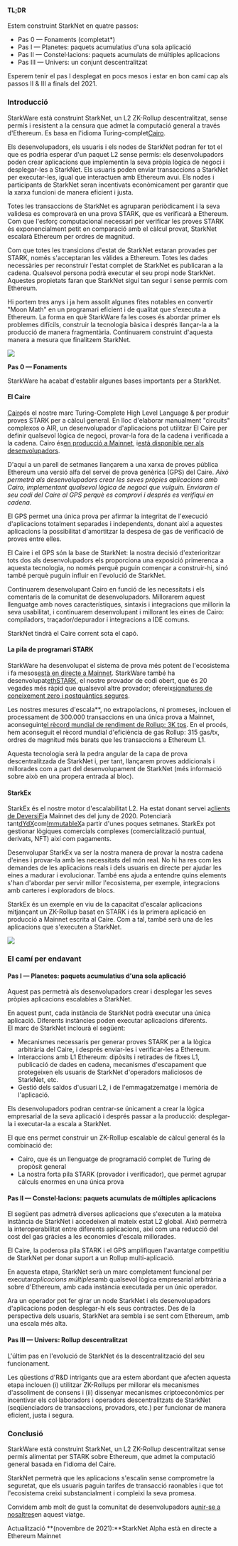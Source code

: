 #### **TL;DR**

Estem construint StarkNet en quatre passos:

* Pas 0 — Fonaments (completat*)
* Pas I — Planetes: paquets acumulatius d'una sola aplicació
* Pas II — Constel·lacions: paquets acumulats de múltiples aplicacions
* Pas III — Univers: un conjunt descentralitzat

Esperem tenir el pas I desplegat en pocs mesos i estar en bon camí cap als passos II & III a finals del 2021.

### **Introducció**

StarkWare està construint StarkNet, un L2 ZK-Rollup descentralitzat, sense permís i resistent a la censura que admet la computació general a través d'Ethereum. Es basa en l'idioma Turing-complet[Cairo](https://www.cairo-lang.org/).

Els desenvolupadors, els usuaris i els nodes de StarkNet podran fer tot el que es podria esperar d'un paquet L2 sense permís: els desenvolupadors poden crear aplicacions que implementin la seva pròpia lògica de negoci i desplegar-les a StarkNet. Els usuaris poden enviar transaccions a StarkNet per executar-les, igual que interactuen amb Ethereum avui. Els nodes i participants de StarkNet seran incentivats econòmicament per garantir que la xarxa funcioni de manera eficient i justa.

Totes les transaccions de StarkNet es agruparan periòdicament i la seva validesa es comprovarà en una prova STARK, que es verificarà a Ethereum. Com que l'esforç computacional necessari per verificar les proves STARK és exponencialment petit en comparació amb el càlcul provat, StarkNet escalarà Ethereum per ordres de magnitud.

Com que totes les transicions d'estat de StarkNet estaran provades per STARK, només s'acceptaran les vàlides a Ethereum. Totes les dades necessàries per reconstruir l'estat complet de StarkNet es publicaran a la cadena. Qualsevol persona podrà executar el seu propi node StarkNet. Aquestes propietats faran que StarkNet sigui tan segur i sense permís com Ethereum.

Hi portem tres anys i ja hem assolit algunes fites notables en convertir "Moon Math" en un programari eficient i de qualitat que s'executa a Ethereum. La forma en què StarkWare fa les coses és abordar primer els problemes difícils, construir la tecnologia bàsica i després llançar-la a la producció de manera fragmentària. Continuarem construint d'aquesta manera a mesura que finalitzem StarkNet.

![](/assets/ontheroad_02.png)

**Pas 0 — Fonaments**

StarkWare ha acabat d'establir algunes bases importants per a StarkNet.

#### **El Caire**

[Cairo](https://twitter.com/StarkWareLtd/status/1300353049836376066?s=20)és el nostre marc Turing-Complete High Level Language & per produir proves STARK per a càlcul general. En lloc d'elaborar manualment "circuits" complexos o AIR, un desenvolupador d'aplicacions pot utilitzar El Caire per definir qualsevol lògica de negoci, provar-la fora de la cadena i verificada a la cadena. Cairo és[en producció a Mainnet](https://twitter.com/StarkWareLtd/status/1320695603492507648?s=20), i[està disponible per als desenvolupadors](http://cairo-lang.org/).

D'aquí a un parell de setmanes llançarem a una xarxa de proves pública Ethereum una versió alfa del servei de prova genèrica (GPS) del Caire. *Això permetrà als desenvolupadors crear les seves pròpies aplicacions amb Cairo, implementant qualsevol lògica de negoci que vulguin. Enviaran el seu codi del Caire al GPS perquè es comprovi i després es verifiqui en cadena.*

El GPS permet una única prova per afirmar la integritat de l'execució d'aplicacions totalment separades i independents, donant així a aquestes aplicacions la possibilitat d'amortitzar la despesa de gas de verificació de proves entre elles.

El Caire i el GPS són la base de StarkNet: la nostra decisió d'exterioritzar tots dos als desenvolupadors els proporciona una exposició primerenca a aquesta tecnologia, no només perquè puguin començar a construir-hi, sinó també perquè puguin influir en l'evolució de StarkNet.

Continuarem desenvolupant Cairo en funció de les necessitats i els comentaris de la comunitat de desenvolupadors. Millorarem aquest llenguatge amb noves característiques, sintaxis i integracions que millorin la seva usabilitat, i continuarem desenvolupant i millorant les eines de Cairo: compiladors, traçador/depurador i integracions a IDE comuns.

StarkNet tindrà el Caire corrent sota el capó.

#### **La pila de programari STARK**

StarkWare ha desenvolupat el sistema de prova més potent de l'ecosistema i fa mesos[està en directe a Mainnet](https://medium.com/starkware/starks-over-mainnet-b83e63db04c0). StarkWare també ha desenvolupat[ethSTARK](https://twitter.com/StarkWareLtd/status/1264911004099543040?s=20), el nostre provador de codi obert, que és 20 vegades més ràpid que qualsevol altre provador; ofereix[signatures de coneixement zero i postquàntics segures](https://twitter.com/StarkWareLabs/status/1331930111227080709).

Les nostres mesures d'escala**, no extrapolacions, ni promeses, inclouen el processament de 300.000 transaccions en una única prova a Mainnet, aconseguint[el rècord mundial de rendiment de Rollup: 3K tps](https://twitter.com/StarkWareLtd/status/1287770381525422082?s=20). En el procés, hem aconseguit el rècord mundial d'eficiència de gas Rollup: 315 gas/tx, ordres de magnitud més barats que les transaccions a Ethereum L1.

Aquesta tecnologia serà la pedra angular de la capa de prova descentralitzada de StarkNet i, per tant, llançarem proves addicionals i millorades com a part del desenvolupament de StarkNet (més informació sobre això en una propera entrada al bloc).

#### **StarkEx**

StarkEx és el nostre motor d'escalabilitat L2. Ha estat donant servei a[clients de DeversiFi](https://twitter.com/deversifi)a Mainnet des del juny de 2020. Potenciarà tant[dYdX](https://twitter.com/dydxprotocol)com[ImmutableX](https://twitter.com/Immutable)a partir d'unes poques setmanes. StarkEx pot gestionar lògiques comercials complexes (comercialització puntual, derivats, NFT) així com pagaments.

Desenvolupar StarkEx va ser la nostra manera de provar la nostra cadena d'eines i provar-la amb les necessitats del món real. No hi ha res com les demandes de les aplicacions reals i dels usuaris en directe per ajudar les eines a madurar i evolucionar. També ens ajuda a entendre quins elements s'han d'abordar per servir millor l'ecosistema, per exemple, integracions amb carteres i exploradors de blocs.

StarkEx és un exemple en viu de la capacitat d'escalar aplicacions mitjançant un ZK-Rollup basat en STARK i és la primera aplicació en producció a Mainnet escrita al Caire. Com a tal, també serà una de les aplicacions que s'executen a StarkNet.

![](/assets/ontheroad_03.png)

### **El camí per endavant**

#### **Pas I — Planetes: paquets acumulatius d'una sola aplicació**

Aquest pas permetrà als desenvolupadors crear i desplegar les seves pròpies aplicacions escalables a StarkNet.

En aquest punt, cada instància de StarkNet podrà executar una única aplicació. Diferents instàncies poden executar aplicacions diferents.\
El marc de StarkNet inclourà el següent:

* Mecanismes necessaris per generar proves STARK per a la lògica arbitrària del Caire, i després enviar-les i verificar-les a Ethereum.
* Interaccions amb L1 Ethereum: dipòsits i retirades de fitxes L1, publicació de dades en cadena, mecanismes d'escapament que protegeixen els usuaris de StarkNet d'operadors maliciosos de StarkNet, etc.
* Gestió dels saldos d'usuari L2, i de l'emmagatzematge i memòria de l'aplicació.

Els desenvolupadors podran centrar-se únicament a crear la lògica empresarial de la seva aplicació i després passar a la producció: desplegar-la i executar-la a escala a StarkNet.

El que ens permet construir un ZK-Rollup escalable de càlcul general és la combinació de:

* Cairo, que és un llenguatge de programació complet de Turing de propòsit general
* La nostra forta pila STARK (provador i verificador), que permet agrupar càlculs enormes en una única prova

#### **Pas II — Constel·lacions: paquets acumulats de múltiples aplicacions**

El següent pas admetrà diverses aplicacions que s'executen a la mateixa instància de StarkNet i accedeixen al mateix estat L2 global. Això permetrà la interoperabilitat entre diferents aplicacions, així com una reducció del cost del gas gràcies a les economies d'escala millorades.

El Caire, la poderosa pila STARK i el GPS amplifiquen l'avantatge competitiu de StarkNet per donar suport a un Rollup multi-aplicació.

En aquesta etapa, StarkNet serà un marc completament funcional per executar*aplicacions múltiples*amb qualsevol lògica empresarial arbitrària a sobre d'Ethereum, amb cada instància executada per un únic operador.

Ara un operador pot fer girar un node StarkNet i els desenvolupadors d'aplicacions poden desplegar-hi els seus contractes. Des de la perspectiva dels usuaris, StarkNet ara sembla i se sent com Ethereum, amb una escala més alta.

#### **Pas III — Univers: Rollup descentralitzat**

L'últim pas en l'evolució de StarkNet és la descentralització del seu funcionament.

Les qüestions d'R&D intrigants que ara estem abordant que afecten aquesta etapa inclouen (i) utilitzar ZK-Rollups per millorar els mecanismes d'assoliment de consens i (ii) dissenyar mecanismes criptoeconòmics per incentivar els col·laboradors i operadors descentralitzats de StarkNet (seqüenciadors de transaccions, provadors, etc.) per funcionar de manera eficient, justa i segura.

### **Conclusió**

StarkWare està construint StarkNet, un L2 ZK-Rollup descentralitzat sense permís alimentat per STARK sobre Ethereum, que admet la computació general basada en l'idioma del Caire.

StarkNet permetrà que les aplicacions s'escalin sense comprometre la seguretat, que els usuaris paguin tarifes de transacció raonables i que tot l'ecosistema creixi substancialment i compleixi la seva promesa.

Convidem amb molt de gust la comunitat de desenvolupadors a[unir-se a nosaltres](https://twitter.com/StarkWareLtd)en aquest viatge.

Actualització **(novembre de 2021):**StarkNet Alpha està en directe a Ethereum Mainnet